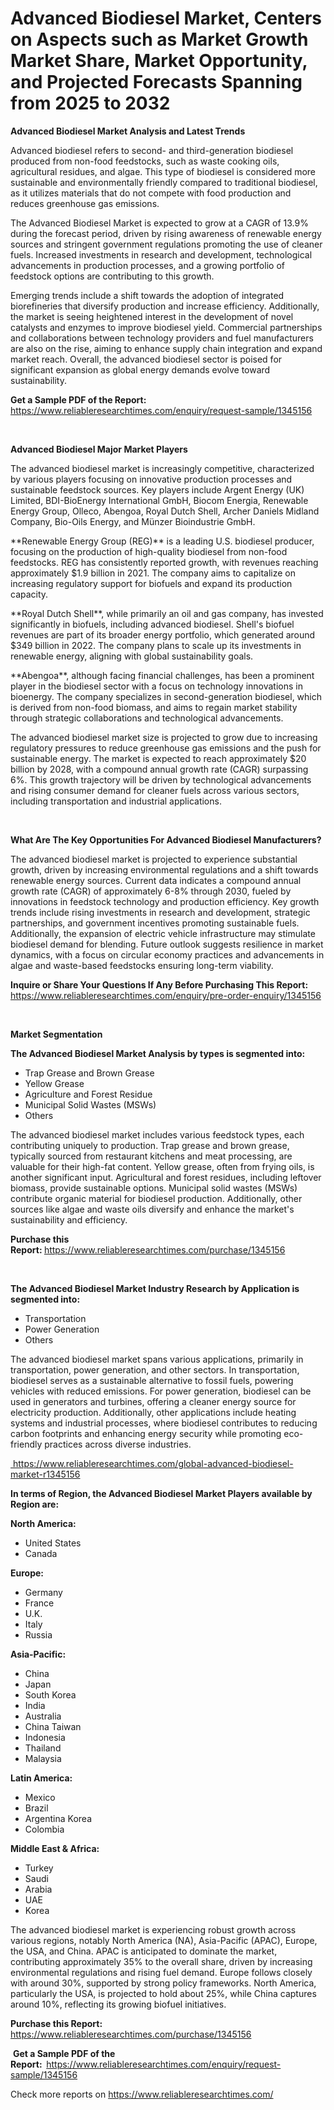 <p><h1>Advanced Biodiesel Market, Centers on Aspects such as Market Growth Market Share, Market Opportunity, and Projected Forecasts Spanning from 2025 to 2032</h1></p><p><strong>Advanced Biodiesel Market Analysis and Latest Trends</strong></p>
<p><p>Advanced biodiesel refers to second- and third-generation biodiesel produced from non-food feedstocks, such as waste cooking oils, agricultural residues, and algae. This type of biodiesel is considered more sustainable and environmentally friendly compared to traditional biodiesel, as it utilizes materials that do not compete with food production and reduces greenhouse gas emissions.</p><p>The Advanced Biodiesel Market is expected to grow at a CAGR of 13.9% during the forecast period, driven by rising awareness of renewable energy sources and stringent government regulations promoting the use of cleaner fuels. Increased investments in research and development, technological advancements in production processes, and a growing portfolio of feedstock options are contributing to this growth. </p><p>Emerging trends include a shift towards the adoption of integrated biorefineries that diversify production and increase efficiency. Additionally, the market is seeing heightened interest in the development of novel catalysts and enzymes to improve biodiesel yield. Commercial partnerships and collaborations between technology providers and fuel manufacturers are also on the rise, aiming to enhance supply chain integration and expand market reach. Overall, the advanced biodiesel sector is poised for significant expansion as global energy demands evolve toward sustainability.</p></p>
<p><strong>Get a Sample PDF of the Report:&nbsp;</strong> <a href="https://www.reliableresearchtimes.com/enquiry/request-sample/1345156?utm_campaign=3317&utm_medium=2&utm_source=Github&utm_content=ia&utm_term=31032025&utm_id=advanced-biodiesel">https://www.reliableresearchtimes.com/enquiry/request-sample/1345156</a></p>
<p>&nbsp;</p>
<p><strong>Advanced Biodiesel Major Market Players</strong></p>
<p><p>The advanced biodiesel market is increasingly competitive, characterized by various players focusing on innovative production processes and sustainable feedstock sources. Key players include Argent Energy (UK) Limited, BDI-BioEnergy International GmbH, Biocom Energia, Renewable Energy Group, Olleco, Abengoa, Royal Dutch Shell, Archer Daniels Midland Company, Bio-Oils Energy, and Münzer Bioindustrie GmbH.</p><p>**Renewable Energy Group (REG)** is a leading U.S. biodiesel producer, focusing on the production of high-quality biodiesel from non-food feedstocks. REG has consistently reported growth, with revenues reaching approximately $1.9 billion in 2021. The company aims to capitalize on increasing regulatory support for biofuels and expand its production capacity.</p><p>**Royal Dutch Shell**, while primarily an oil and gas company, has invested significantly in biofuels, including advanced biodiesel. Shell's biofuel revenues are part of its broader energy portfolio, which generated around $349 billion in 2022. The company plans to scale up its investments in renewable energy, aligning with global sustainability goals.</p><p>**Abengoa**, although facing financial challenges, has been a prominent player in the biodiesel sector with a focus on technology innovations in bioenergy. The company specializes in second-generation biodiesel, which is derived from non-food biomass, and aims to regain market stability through strategic collaborations and technological advancements.</p><p>The advanced biodiesel market size is projected to grow due to increasing regulatory pressures to reduce greenhouse gas emissions and the push for sustainable energy. The market is expected to reach approximately $20 billion by 2028, with a compound annual growth rate (CAGR) surpassing 6%. This growth trajectory will be driven by technological advancements and rising consumer demand for cleaner fuels across various sectors, including transportation and industrial applications.</p></p>
<p>&nbsp;</p>
<p><strong>What Are The Key Opportunities For Advanced Biodiesel Manufacturers?</strong></p>
<p><p>The advanced biodiesel market is projected to experience substantial growth, driven by increasing environmental regulations and a shift towards renewable energy sources. Current data indicates a compound annual growth rate (CAGR) of approximately 6-8% through 2030, fueled by innovations in feedstock technology and production efficiency. Key growth trends include rising investments in research and development, strategic partnerships, and government incentives promoting sustainable fuels. Additionally, the expansion of electric vehicle infrastructure may stimulate biodiesel demand for blending. Future outlook suggests resilience in market dynamics, with a focus on circular economy practices and advancements in algae and waste-based feedstocks ensuring long-term viability.</p></p>
<p><strong>Inquire or Share Your Questions If Any Before Purchasing This Report:</strong> <a href="https://www.reliableresearchtimes.com/enquiry/pre-order-enquiry/1345156?utm_campaign=3317&utm_medium=2&utm_source=Github&utm_content=ia&utm_term=31032025&utm_id=advanced-biodiesel">https://www.reliableresearchtimes.com/enquiry/pre-order-enquiry/1345156</a></p>
<p>&nbsp;</p>
<p><strong>Market Segmentation</strong></p>
<p><strong>The Advanced Biodiesel Market Analysis by types is segmented into:</strong></p>
<p><ul><li>Trap Grease and Brown Grease</li><li>Yellow Grease</li><li>Agriculture and Forest Residue</li><li>Municipal Solid Wastes (MSWs)</li><li>Others</li></ul></p>
<p><p>The advanced biodiesel market includes various feedstock types, each contributing uniquely to production. Trap grease and brown grease, typically sourced from restaurant kitchens and meat processing, are valuable for their high-fat content. Yellow grease, often from frying oils, is another significant input. Agricultural and forest residues, including leftover biomass, provide sustainable options. Municipal solid wastes (MSWs) contribute organic material for biodiesel production. Additionally, other sources like algae and waste oils diversify and enhance the market's sustainability and efficiency.</p></p>
<p><strong>Purchase this Report:&nbsp;</strong><a href="https://www.reliableresearchtimes.com/purchase/1345156?utm_campaign=3317&utm_medium=2&utm_source=Github&utm_content=ia&utm_term=31032025&utm_id=advanced-biodiesel">https://www.reliableresearchtimes.com/purchase/1345156</a></p>
<p>&nbsp;</p>
<p><strong>The Advanced Biodiesel Market Industry Research by Application is segmented into:</strong></p>
<p><ul><li>Transportation</li><li>Power Generation</li><li>Others</li></ul></p>
<p><p>The advanced biodiesel market spans various applications, primarily in transportation, power generation, and other sectors. In transportation, biodiesel serves as a sustainable alternative to fossil fuels, powering vehicles with reduced emissions. For power generation, biodiesel can be used in generators and turbines, offering a cleaner energy source for electricity production. Additionally, other applications include heating systems and industrial processes, where biodiesel contributes to reducing carbon footprints and enhancing energy security while promoting eco-friendly practices across diverse industries.</p></p>
<p><a href="https://www.reliableresearchtimes.com/global-advanced-biodiesel-market-r1345156?utm_campaign=3317&utm_medium=2&utm_source=Github&utm_content=ia&utm_term=31032025&utm_id=advanced-biodiesel">&nbsp;https://www.reliableresearchtimes.com/global-advanced-biodiesel-market-r1345156</a></p>
<p><strong>In terms of Region, the Advanced Biodiesel Market Players available by Region are:</strong></p>
<p>
    <p> <strong> North America: </strong>
        <ul>
            <li>United States</li>
            <li>Canada</li>
        </ul>
        </p> 
    <p> <strong> Europe: </strong>
        <ul>
            <li>Germany</li>
            <li>France</li>
            <li>U.K.</li>
            <li>Italy</li>
            <li>Russia</li>
        </ul>
        </p> 
    <p> <strong> Asia-Pacific: </strong>
        <ul>
            <li>China</li>
            <li>Japan</li>
            <li>South Korea</li>
            <li>India</li>
            <li>Australia</li>
            <li>China Taiwan</li>
            <li>Indonesia</li>
            <li>Thailand</li>
            <li>Malaysia</li>
        </ul>
        </p> 
    <p> <strong> Latin America: </strong>
        <ul>
            <li>Mexico</li>
            <li>Brazil</li>
            <li>Argentina Korea</li>
            <li>Colombia</li>
        </ul>
        </p> 
    <p> <strong> Middle East & Africa: </strong>
        <ul>
            <li>Turkey</li>
            <li>Saudi</li>
            <li>Arabia</li>
            <li>UAE</li>
            <li>Korea</li>
        </ul>
    </p>
    </p>
<p><p>The advanced biodiesel market is experiencing robust growth across various regions, notably North America (NA), Asia-Pacific (APAC), Europe, the USA, and China. APAC is anticipated to dominate the market, contributing approximately 35% to the overall share, driven by increasing environmental regulations and rising fuel demand. Europe follows closely with around 30%, supported by strong policy frameworks. North America, particularly the USA, is projected to hold about 25%, while China captures around 10%, reflecting its growing biofuel initiatives.</p></p>
<p><strong>Purchase this Report: </strong><a href="https://www.reliableresearchtimes.com/purchase/1345156?utm_campaign=3317&utm_medium=2&utm_source=Github&utm_content=ia&utm_term=31032025&utm_id=advanced-biodiesel">https://www.reliableresearchtimes.com/purchase/1345156</a></p>
<p>&nbsp;<strong>Get a Sample PDF of the Report:&nbsp;&nbsp;</strong><a href="https://www.reliableresearchtimes.com/enquiry/request-sample/1345156?utm_campaign=3317&utm_medium=2&utm_source=Github&utm_content=ia&utm_term=31032025&utm_id=advanced-biodiesel">https://www.reliableresearchtimes.com/enquiry/request-sample/1345156</a></p>
<p><strong></strong></p>
<p>Check more reports on <a href="https://www.reliableresearchtimes.com/?utm_campaign=3317&utm_medium=2&utm_source=Github&utm_content=ia&utm_term=31032025&utm_id=advanced-biodiesel">https://www.reliableresearchtimes.com/</a></p>